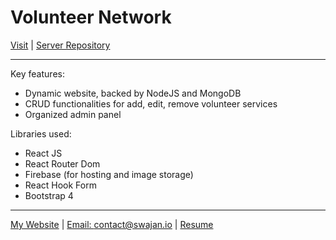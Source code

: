 # Volunteer Network
[Visit](https://volunteer-network-online.web.app/) | [Server Repository](https://github.com/smswajan/volunteer-network-backend)
___
Key features:
* Dynamic website, backed by NodeJS and MongoDB
* CRUD functionalities for add, edit, remove volunteer services
* Organized admin panel

Libraries used:
* React JS
* React Router Dom
* Firebase (for hosting and image storage)
* React Hook Form
* Bootstrap 4
___
[My Website](https://swajan.io) | [Email: contact@swajan.io](mailto:contact@swajan.io) | [Resume](swajan.io)
